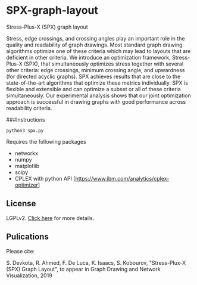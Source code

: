 # SPX-graph-layout
Stress-Plus-X (SPX) graph layout

Stress, edge crossings, and crossing angles play an important role in the quality and readability of graph drawings. Most standard graph drawing algorithms optimize one of these criteria which may lead to layouts that are deficient in other criteria. We introduce an optimization framework, Stress-Plus-X (SPX), that simultaneously optimizes stress together with several other criteria: edge crossings, minimum crossing angle, and upwardness (for directed acyclic graphs). SPX achieves results that are close to the state-of-the-art algorithms that optimize these metrics individually. SPX is flexible and extensible and can optimize a subset or all of these criteria simultaneously. Our experimental analysis shows that our joint optimization approach is successful in drawing graphs with good performance across readability criteria.

###Instructions

`python3 spx.py`

Requires the following packages
  * networkx
  * numpy
  * matplotlib
  * scipy
  * CPLEX with python API [https://www.ibm.com/analytics/cplex-optimizer]

## License
LGPLv2. [Click here](https://github.com/devkotasabin/SPX-graph-layout/blob/master/LICENSE) for more details.

## Pulications

Please cite:

S. Devkota, R. Ahmed, F. De Luca, K. Isaacs, S. Kobourov, "Stress-Plux-X (SPX) Graph Layout", to appear in Graph Drawing and Network Visualization, 2019

